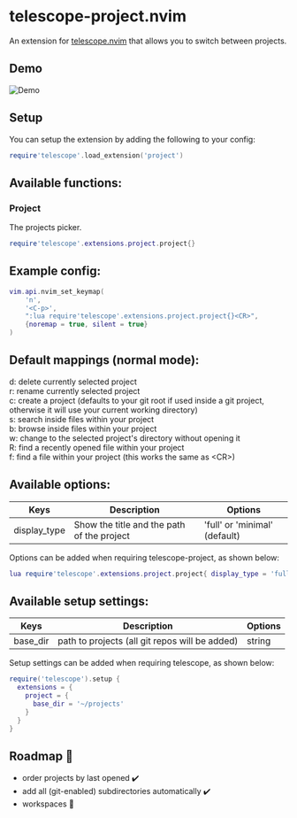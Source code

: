 # telescope-project.nvim

An extension for [telescope.nvim](https://github.com/nvim-telescope/telescope.nvim) 
that allows you to switch between projects.

## Demo

![Demo](./demo.gif)

## Setup

You can setup the extension by adding the following to your config:

```lua
require'telescope'.load_extension('project')
```

## Available functions:

### Project

The projects picker.

```lua
require'telescope'.extensions.project.project{}
```

## Example config: 

```lua
vim.api.nvim_set_keymap(
	'n',
	'<C-p>',
	":lua require'telescope'.extensions.project.project{}<CR>",
	{noremap = true, silent = true}
)
```

## Default mappings (normal mode):

d: delete currently selected project  
r: rename currently selected project  
c: create a project (defaults to your git root if used inside a git project, 
otherwise it will use your current working directory)  
s: search inside files within your project  
b: browse inside files within your project  
w: change to the selected project's directory without opening it  
R: find a recently opened file within your project  
f: find a file within your project (this works the same as \<CR\>)

## Available options:

| Keys         | Description                                               | Options                       |
|--------------|-----------------------------------------------------------|-------------------------------|
| display_type | Show the title and the path of the project                | 'full' or 'minimal' (default) |

Options can be added when requiring telescope-project, as shown below:  

```lua
lua require'telescope'.extensions.project.project{ display_type = 'full' }
```

## Available setup settings:

| Keys         | Description                                    | Options |
|--------------|------------------------------------------------|---------|
| base_dir     | path to projects (all git repos will be added) | string  |

Setup settings can be added when requiring telescope, as shown below:  

```lua
require('telescope').setup {
  extensions = {
    project = {
      base_dir = '~/projects'
    }
  }
}
```

## Roadmap :blue_car:

- order projects by last opened :heavy_check_mark:
- add all (git-enabled) subdirectories automatically :heavy_check_mark:
- workspaces :construction:
